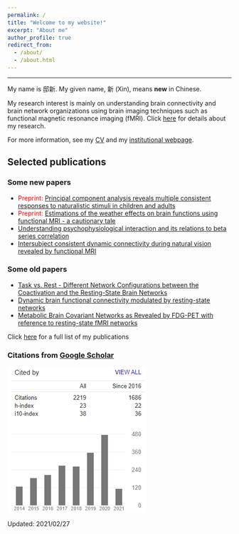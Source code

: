 ```yaml
---
permalink: /
title: "Welcome to my website!"
excerpt: "About me"
author_profile: true
redirect_from: 
  - /about/
  - /about.html
---
```


---
My name is 邸新. My given name, 新 (Xin), means **new** in Chinese.  

My research interest is mainly on understanding brain connectivity and brain network organizations using brain imaging techniques such as functional magnetic resonance imaging (fMRI). Click [here](https://www.dixin.info/research/) for details about my research.

For more information, see my [CV](https://www.dixin.info/files/CV_XinDi.pdf) and my [institutional webpage](https://people.njit.edu/faculty/dixin). 

## Selected publications
### Some new papers
* <span style="color:red">Preprint:</span> [Principal component analysis reveals multiple consistent responses to naturalistic stimuli in children and adults](https://doi.org/10.1101/2020.05.01.073163)
* <span style="color:red">Preprint:</span> [Estimations of the weather effects on brain functions using functional MRI - a cautionary tale](https://doi.org/10.1101/646695)
* [Understanding psychophysiological interaction and its relations to beta series correlation](https://doi.org/10.1007/s11682-020-00304-8)
* [Intersubject consistent dynamic connectivity during natural vision revealed by functional MRI](https://doi.org/10.1016/j.neuroimage.2020.116698)

### Some old papers
* [Task vs. Rest - Different Network Configurations between the Coactivation and the Resting-State Brain Networks](https://doi.org/10.3389/fnhum.2013.00493)
* [Dynamic brain functional connectivity modulated by resting-state networks](https://doi.org/10.1007/s00429-013-0634-3)
* [Metabolic Brain Covariant Networks as Revealed by FDG-PET with reference to resting-state fMRI networks](https://doi.org/10.1089/brain.2012.0086)

Click [here](https://www.dixin.info/publications/) for a full list of my publications

### Citations from [Google Scholar](https://scholar.google.com/citations?user=wDjD46gAAAAJ)
![Citation](/images/citation_20210227.png)

Updated: 2021/02/27
